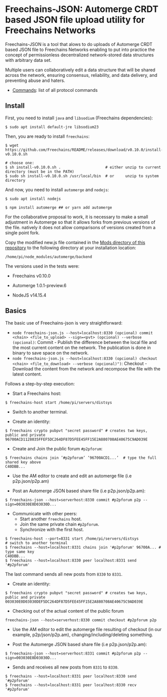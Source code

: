 # Freechains-JSON: Automerge CRDT based JSON file upload utility for Freechains Networks

Freechains-JSON is a tool that alows to do uploads of Automerge CRDT based JSON file to Freechains Networks enabling to put into practice the concept of permissionless decentralized network-stored data structures with arbitrary data set.

Multiple users can collaboratively edit a data structure that will be shared across the network, ensuring consensus, reliability, and data delivery, and preventing abuse and haters.

- [Commands](Docs/cmds.md): list of all protocol commands


## Install

First, you need to install `java` and `libsodium` (Freechains dependencies):

```
$ sudo apt install default-jre libsodium23
```

Then, you are ready to install `freechains`:

```
$ wget https://github.com/Freechains/README/releases/download/v0.10.0/install-v0.10.0.sh

# choose one:
$ sh install-v0.10.0.sh .                    # either unzip to current directory (must be in the PATH)
$ sudo sh install-v0.10.0.sh /usr/local/bin  # or     unzip to system  directory
```

And now, you need to install `automerge` and `nodejs`:

```
$ sudo apt install nodejs

```
```
$ npm install automerge ## or yarn add automerge
```

For the collaborative proposal to work, it is necessary to make a small adjustment in Automerge so that it allows forks from previous versions of the file. natively it does not allow comparisons of versions created from a single point fork.

Copy the modified new.js file contained in the [Mods directory of this repository](Mods/) to the following directory at your installation location:

```
/home/pi/node_modules/automerge/backend
```

The versions used in the tests were:

-   Freechains v0.10.0

-   Automerge 1.0.1-preview.6

-   NodeJS v14.15.4

## Basics

The basic use of Freechains-json is very straightforward:

- `node freechains-json.js --host=localhost:8330 (opcional) commit <chain> <file_to_upload> --sign=<pvt> (opcional) --verbose (opcional)`:     Commit - Publish the difference between the local file and the most current content on the network. The publication is done in binary to save space on the network.
- `node freechains-json.js --host=localhost:8330 (opcional) checkout <chain> <file_to_download> --verbose (opcional)")`:           Checkout - 
Download the content from the network and recompose the file with the latest content.

Follows a step-by-step execution:

- Start a Freechains host:

```
$ freechains-host start /home/pi/servers/distsys
```

- Switch to another terminal.

- Create an identity:

```
$ freechains crypto pubpvt "secret password" # creates two keys, public and private
96700ACD1128035FFEF5DC264DF87D5FEE45FF15E2A880708AE40675C9AD039E
```

- Create and Join the public forum `#p2pforum`:

```
$ freechains chains join ’#p2pforum’ ’96700ACD1...’  # type the full shared key above
C40DBB...
```

- Use the AM editor to create and edit an automerge file (i.e p2p.json/p2p.am)

- Post an Automerge JSON based share file (i.e p2p.json/p2p.am):

```
$ freechains-json --host=serverhost:8330 commit #p2pforum p2p --sign=003030E0D03030D...
```

- Communicate with other peers:
   - Start another `freechains` host.
   - Join the same private chain `#p2pforum`.
   - Synchronize with the first host.

```
$ freechains-host --port=8331 start /home/pi/servers/distsys
# switch to another terminal
$ freechains --host=localhost:8331 chains join '#p2pforum' 96700A... # type same key
C40DBB...
$ freechains --host=localhost:8330 peer localhost:8331 send '#p2pforum'
```

The last command sends all new posts from `8330` to `8331`.

- Create an identity:

```
$ freechains crypto pubpvt "secret password" # creates two keys, public and private
003030E0D03030DEF5DC264DF87D5FEE45FF15E2A880708AE40675C9AD039E
```

- Checking out of the actual content of the public forum

```
freechains-json --host=serverhost:8330 commit checkout #p2pforum p2p
```

- Use the AM editor to edit the automerge file resulting of checkout (in our example, p2p/json/p2p.am), changing/including/deleting something.

- Post the Automerge JSON based share file (i.e p2p.json/p2p.am):

```
$ freechains-json --host=serverhost:8331 commit #p2pforum p2p --sign=003030E0D03030D...
```

- Sends and receives all new posts from `8331` to `8330`.

```
$ freechains --host=localhost:8331 peer localhost:8330 send '#p2pforum'
$ freechains --host=localhost:8331 peer localhost:8330 recv '#p2pforum'
```

